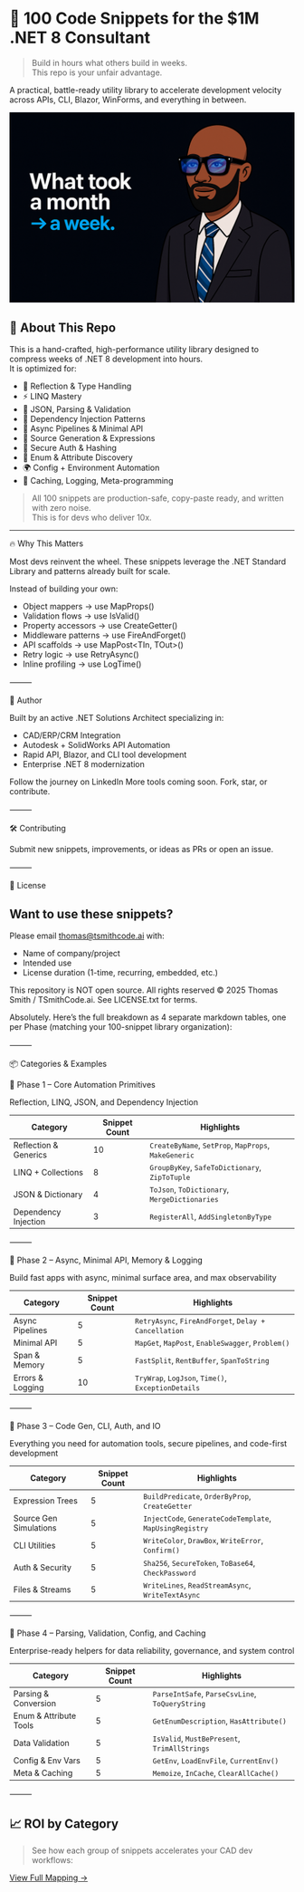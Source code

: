 # 💼 100 Code Snippets for the $1M .NET 8 Consultant

> Build in hours what others build in weeks.  
> This repo is your unfair advantage.

A practical, battle-ready utility library to accelerate development velocity across APIs, CLI, Blazor, WinForms, and everything in between.

![1M Consultant Promo](./44335D96-1BB8-4EC4-B5A7-EED8265C0D97.png)

## 🧠 About This Repo

This is a hand-crafted, high-performance utility library designed to compress weeks of .NET 8 development into hours.  
It is optimized for:

- 🔁 Reflection & Type Handling
- ⚡ LINQ Mastery
- 🚀 JSON, Parsing & Validation
- 🧱 Dependency Injection Patterns
- 🧵 Async Pipelines & Minimal API
- 🧬 Source Generation & Expressions
- 🔐 Secure Auth & Hashing
- 🧾 Enum & Attribute Discovery
- 🌍 Config + Environment Automation
- 🧠 Caching, Logging, Meta-programming

> All 100 snippets are production-safe, copy-paste ready, and written with zero noise.  
> This is for devs who deliver 10x.

---

🔥 Why This Matters

Most devs reinvent the wheel.
These snippets leverage the .NET Standard Library and patterns already built for scale.

Instead of building your own:
- Object mappers → use MapProps()
- Validation flows → use IsValid()
- Property accessors → use CreateGetter()
- Middleware patterns → use FireAndForget()
- API scaffolds → use MapPost<TIn, TOut>()
- Retry logic → use RetryAsync()
- Inline profiling → use LogTime()

⸻

👑 Author

Built by an active .NET Solutions Architect specializing in:
- CAD/ERP/CRM Integration
- Autodesk + SolidWorks API Automation
- Rapid API, Blazor, and CLI tool development
- Enterprise .NET 8 modernization

Follow the journey on LinkedIn
More tools coming soon. Fork, star, or contribute.

⸻

🛠️ Contributing

Submit new snippets, improvements, or ideas as PRs or open an issue.

⸻

📜 License
## Want to use these snippets?

Please email thomas@tsmithcode.ai with:
- Name of company/project
- Intended use
- License duration (1-time, recurring, embedded, etc.)

This repository is NOT open source. 
All rights reserved © 2025 Thomas Smith / TSmithCode.ai.
See LICENSE.txt for terms.

Absolutely. Here’s the full breakdown as 4 separate markdown tables, one per Phase (matching your 100-snippet library organization):

⸻

📦 Categories & Examples

📘 Phase 1 – Core Automation Primitives

Reflection, LINQ, JSON, and Dependency Injection

| Category               | Snippet Count | Highlights                                      |
|------------------------|---------------|--------------------------------------------------|
| Reflection & Generics  | 10            | `CreateByName`, `SetProp`, `MapProps`, `MakeGeneric` |
| LINQ + Collections     | 8             | `GroupByKey`, `SafeToDictionary`, `ZipToTuple`  |
| JSON & Dictionary      | 4             | `ToJson`, `ToDictionary`, `MergeDictionaries`   |
| Dependency Injection   | 3             | `RegisterAll`, `AddSingletonByType`             |


⸻

📗 Phase 2 – Async, Minimal API, Memory & Logging

Build fast apps with async, minimal surface area, and max observability

| Category               | Snippet Count | Highlights                                          |
|------------------------|---------------|------------------------------------------------------|
| Async Pipelines        | 5             | `RetryAsync`, `FireAndForget`, `Delay + Cancellation` |
| Minimal API            | 5             | `MapGet`, `MapPost`, `EnableSwagger`, `Problem()`     |
| Span & Memory          | 5             | `FastSplit`, `RentBuffer`, `SpanToString`             |
| Errors & Logging       | 10            | `TryWrap`, `LogJson`, `Time()`, `ExceptionDetails`    |


⸻

📙 Phase 3 – Code Gen, CLI, Auth, and IO

Everything you need for automation tools, secure pipelines, and code-first development

| Category               | Snippet Count | Highlights                                            |
|------------------------|---------------|--------------------------------------------------------|
| Expression Trees       | 5             | `BuildPredicate`, `OrderByProp`, `CreateGetter`        |
| Source Gen Simulations | 5             | `InjectCode`, `GenerateCodeTemplate`, `MapUsingRegistry` |
| CLI Utilities          | 5             | `WriteColor`, `DrawBox`, `WriteError`, `Confirm()`     |
| Auth & Security        | 5             | `Sha256`, `SecureToken`, `ToBase64`, `CheckPassword`   |
| Files & Streams        | 5             | `WriteLines`, `ReadStreamAsync`, `WriteTextAsync`      |


⸻

📕 Phase 4 – Parsing, Validation, Config, and Caching

Enterprise-ready helpers for data reliability, governance, and system control

| Category               | Snippet Count | Highlights                                      |
|------------------------|---------------|--------------------------------------------------|
| Parsing & Conversion   | 5             | `ParseIntSafe`, `ParseCsvLine`, `ToQueryString` |
| Enum & Attribute Tools | 5             | `GetEnumDescription`, `HasAttribute()`          |
| Data Validation        | 5             | `IsValid`, `MustBePresent`, `TrimAllStrings`    |
| Config & Env Vars      | 5             | `GetEnv`, `LoadEnvFile`, `CurrentEnv()`         |
| Meta & Caching         | 5             | `Memoize`, `InCache`, `ClearAllCache()`         |


⸻
## 📈 ROI by Category

> See how each group of snippets accelerates your CAD dev workflows:

[View Full Mapping →](./snippet_category_impact_mapping.md)
